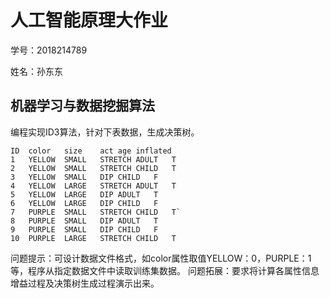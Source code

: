 # 人工智能原理大作业

学号：2018214789

姓名：孙东东


## 机器学习与数据挖掘算法

编程实现ID3算法，针对下表数据，生成决策树。
```
ID	color	size	act	age	inflated
1	YELLOW	SMALL	STRETCH	ADULT	T
2	YELLOW	SMALL	STRETCH	CHILD	T
3	YELLOW	SMALL	DIP	CHILD	F
4	YELLOW	LARGE	STRETCH	ADULT	T
5	YELLOW	LARGE	DIP	ADULT	T
6	YELLOW	LARGE	DIP	CHILD	F
7	PURPLE	SMALL	STRETCH	CHILD	T`
8	PURPLE	SMALL	DIP	ADULT	T
9	PURPLE	SMALL	DIP	CHILD	F
10	PURPLE	LARGE	STRETCH	CHILD	T
```
问题提示：可设计数据文件格式，如color属性取值YELLOW：0，PURPLE：1等，程序从指定数据文件中读取训练集数据。
问题拓展：要求将计算各属性信息增益过程及决策树生成过程演示出来。

